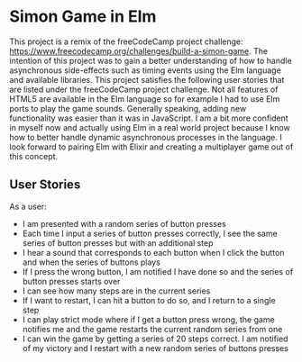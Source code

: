 # Simon Game in Elm

This project is a remix of the freeCodeCamp project challenge: https://www.freecodecamp.org/challenges/build-a-simon-game. The intention of this project was to gain a better understanding of how to handle asynchronous side-effects such as timing events using the Elm language and available libraries. This project satisfies the following user stories that are listed under the freeCodeCamp project challenge. Not all features of HTML5 are available in the Elm language so for example I had to use Elm ports to play the game sounds. Generally speaking, adding new functionality was easier than it was in JavaScript. I am a bit more confident in myself now and actually using Elm in a real world project because I know how to better handle dynamic asynchronous processes in the language. I look forward to pairing Elm with Elixir and creating a multiplayer game out of this concept.

## User Stories

As a user:

- I am presented with a random series of button presses
- Each time I input a series of button presses correctly, I see the same series of button presses but with an additional step
- I hear a sound that corresponds to each button when I click the button and when the series of buttons plays
- If I press the wrong button, I am notified I have done so and the series of button presses starts over
- I can see how many steps are in the current series
- If I want to restart, I can hit a button to do so, and I return to a single step
- I can play strict mode where if I get a button press wrong, the game notifies me and the game restarts the current random series from one
- I can win the game by getting a series of 20 steps correct. I am notified of my victory and I restart with a new random series of buttons presses
